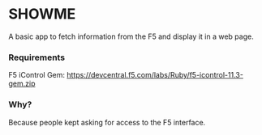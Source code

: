 # SHOWME  
  
A basic app to fetch information from the F5 and display it in a web page.

### Requirements
  
F5 iControl Gem: https://devcentral.f5.com/labs/Ruby/f5-icontrol-11.3-gem.zip  

### Why?
  
Because people kept asking for access to the F5 interface.

